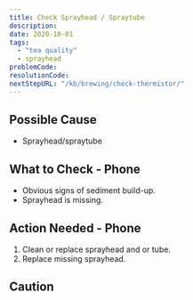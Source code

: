 ```yaml
---
title: Check Sprayhead / Spraytube
description:
date: 2020-10-01
tags:
  - "tea quality"
  - sprayhead
problemCode: 
resolutionCode: 
nextStepURL: "/kb/brewing/check-thermistor/"
---
```

## Possible Cause

- Sprayhead/spraytube

## What to Check - Phone

- Obvious signs of sediment build-up.
- Sprayhead is missing.

## Action Needed - Phone

1) Clean or replace sprayhead and or tube.
2) Replace missing sprayhead.

## Caution
